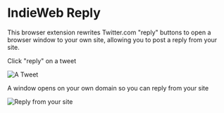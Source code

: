 IndieWeb Reply
==============

This browser extension rewrites Twitter.com "reply" buttons to open a browser window to your own site, allowing you to post a reply from your site.

Click "reply" on a tweet

![A Tweet](https://github.com/aaronpk/IndieWeb-Reply-Browser-Extension/raw/master/example-tweet.png)

A window opens on your own domain so you can reply from your site

![Reply from your site](https://github.com/aaronpk/IndieWeb-Reply-Browser-Extension/raw/master/example-reply.png)
